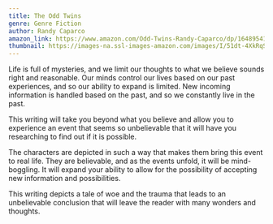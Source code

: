 ```yaml
---
title: The Odd Twins
genre: Genre Fiction
author: Randy Caparco
amazon_link: https://www.amazon.com/Odd-Twins-Randy-Caparco/dp/164895412X/ref=sr_1_1?crid=38BFKPHJXQ2KV&keywords=9781648954122&qid=1642672806&sprefix=9781648954122%2Caps%2C284&sr=8-1
thumbnail: https://images-na.ssl-images-amazon.com/images/I/51dt-4XkRqS.jpg
---
```

Life is full of mysteries, and we limit our thoughts to what we believe sounds right and reasonable. Our minds control our lives based on our past experiences, and so our ability to expand is limited. New incoming information is handled based on the past, and so we constantly live in the past.

This writing will take you beyond what you believe and allow you to experience an event that seems so unbelievable that it will have you researching to find out if it is possible.

The characters are depicted in such a way that makes them bring this event to real life. They are believable, and as the events unfold, it will be mind-boggling. It will expand your ability to allow for the possibility of accepting new information and possibilities.

This writing depicts a tale of woe and the trauma that leads to an unbelievable conclusion that will leave the reader with many wonders and thoughts.
